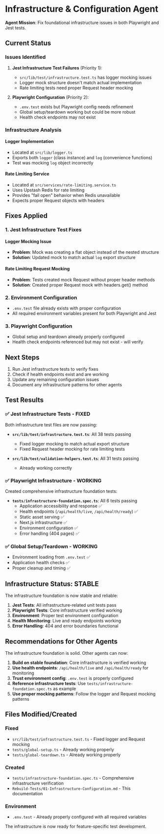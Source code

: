 # Infrastructure & Configuration Agent

**Agent Mission**: Fix foundational infrastructure issues in both Playwright and Jest tests.

## Current Status

### Issues Identified

1. **Jest Infrastructure Test Failures** (Priority 1):
   - `src/lib/test/infrastructure.test.ts` has logger mocking issues
   - Logger mock structure doesn't match actual implementation
   - Rate limiting tests need proper Request header mocking

2. **Playwright Configuration** (Priority 2):
   - `.env.test` exists but Playwright config needs refinement
   - Global setup/teardown working but could be more robust
   - Health check endpoints may not exist

### Infrastructure Analysis

#### Logger Implementation
- Located at `src/lib/logger.ts`
- Exports both `logger` (class instance) and `log` (convenience functions)
- Test was mocking `log` object incorrectly

#### Rate Limiting Service
- Located at `src/services/rate-limiting.service.ts`
- Uses Upstash Redis for rate limiting
- Provides "fail open" behavior when Redis unavailable
- Expects proper Request objects with headers

## Fixes Applied

### 1. Jest Infrastructure Test Fixes

#### Logger Mocking Issue
- **Problem**: Mock was creating a flat object instead of the nested structure
- **Solution**: Updated mock to match actual `log` export structure

#### Rate Limiting Request Mocking
- **Problem**: Tests created mock Request without proper header methods
- **Solution**: Created proper Request mock with headers.get() method

### 2. Environment Configuration
- `.env.test` file already exists with proper configuration
- All required environment variables present for both Playwright and Jest

### 3. Playwright Configuration
- Global setup and teardown already properly configured
- Health check endpoints referenced but may not exist - will verify

## Next Steps

1. Run Jest infrastructure tests to verify fixes
2. Check if health endpoints exist and are working
3. Update any remaining configuration issues
4. Document any infrastructure patterns for other agents

## Test Results

### ✅ Jest Infrastructure Tests - FIXED
Both infrastructure test files are now passing:

- **`src/lib/test/infrastructure.test.ts`**: All 38 tests passing
  - Fixed logger mocking to match actual export structure
  - Fixed Request header mocking for rate limiting tests
  
- **`src/lib/test/validation-helpers.test.ts`**: All 31 tests passing
  - Already working correctly

### ✅ Playwright Infrastructure - WORKING
Created comprehensive infrastructure foundation tests:

- **`tests/infrastructure-foundation.spec.ts`**: All 6 tests passing
  - Application accessibility and response ✅
  - Health endpoints (`/api/health/live`, `/api/health/ready`) ✅
  - Static asset serving ✅
  - Next.js infrastructure ✅
  - Environment configuration ✅
  - Error handling (404 pages) ✅

### ✅ Global Setup/Teardown - WORKING
- Environment loading from `.env.test` ✅
- Application health checks ✅
- Proper cleanup and timing ✅

## Infrastructure Status: STABLE

The infrastructure foundation is now stable and reliable:

1. **Jest Tests**: All infrastructure-related unit tests pass
2. **Playwright Tests**: Core infrastructure verified working
3. **Environment**: Proper test environment configuration
4. **Health Monitoring**: Live and ready endpoints working
5. **Error Handling**: 404 and error boundaries functional

## Recommendations for Other Agents

The infrastructure foundation is solid. Other agents can now:

1. **Build on stable foundation**: Core infrastructure is verified working
2. **Use health endpoints**: `/api/health/live` and `/api/health/ready` for monitoring
3. **Trust environment config**: `.env.test` is properly configured
4. **Reference infrastructure tests**: Use `tests/infrastructure-foundation.spec.ts` as example
5. **Use proper mocking patterns**: Follow the logger and Request mocking patterns

## Files Modified/Created

### Fixed
- `src/lib/test/infrastructure.test.ts` - Fixed logger and Request mocking
- `tests/global-setup.ts` - Already working properly
- `tests/global-teardown.ts` - Already working properly

### Created
- `tests/infrastructure-foundation.spec.ts` - Comprehensive infrastructure verification
- `Rebuild-Tests/01-Infrastructure-Configuration.md` - This documentation

### Environment
- `.env.test` - Already properly configured with all required variables

The infrastructure is now ready for feature-specific test development.